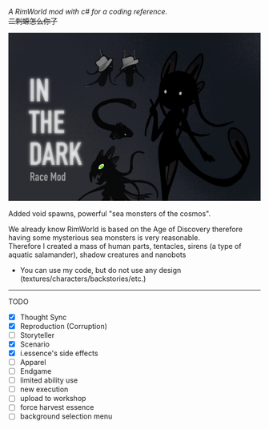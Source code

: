 ﻿*A RimWorld mod with c# for a coding reference.*
<br/>
~~二刺螈怎么你了~~

![Sirenidae.png](About/Preview.png)


Added void spawns, powerful "sea monsters of the cosmos".


We already know RimWorld is based on the Age of Discovery therefore having some mysterious sea monsters is very reasonable.
<br/>
Therefore I created a mass of human parts, tentacles, sirens (a type of aquatic salamander), shadow creatures and nanobots


- You can use my code, but do not use any design (textures/characters/backstories/etc.)

***
TODO
- [x] Thought Sync
- [x] Reproduction (Corruption)
- [ ] Storyteller
- [x] Scenario
- [x] i.essence's side effects
- [ ] Apparel
- [ ] Endgame
- [ ] limited ability use
- [ ] new execution
- [ ] upload to workshop
- [ ] force harvest essence
- [ ] background selection menu
